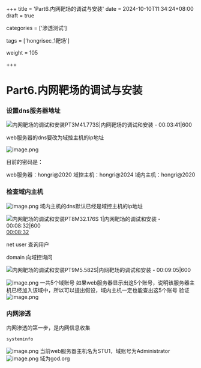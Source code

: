 +++
title = 'Part6.内网靶场的调试与安装'
date = 2024-10-10T11:34:24+08:00
draft = true

categories = ['渗透测试']

tags = ['hongrisec_1靶场']

weight = 105

+++
# Part6.内网靶场的调试与安装

### 设置dns服务器地址

![内网靶场的调试和安装PT3M41.773S|内网靶场的调试和安装 - 00:03:41|600](https://gitee.com/huangzejie/drawing-bed/raw/master/202409151143558.webp) 

web服务器的dns要改为域控主机的ip地址

![image.png](https://gitee.com/huangzejie/drawing-bed/raw/master/202409151144895.png)

目前的密码是：

web服务器：hongri@2020
域控主机：hongri@2024
域内主机：hongri@2020

### 检查域内主机

![image.png](https://gitee.com/huangzejie/drawing-bed/raw/master/202409151155330.png)
域内主机的dns默认已经是域控主机的ip地址

![内网靶场的调试和安装PT8M32.176S 1|内网靶场的调试和安装 - 00:08:32|600](https://gitee.com/huangzejie/drawing-bed/raw/master/202409151214717.webp) [00:08:32](https://www.bilibili.com/video/BV1zT421k7RX?p=25#t=08:32.18) 

net user 查询用户

domain 向域控询问

![内网靶场的调试和安装PT9M5.582S|内网靶场的调试和安装 - 00:09:05|600](https://gitee.com/huangzejie/drawing-bed/raw/master/202409151217702.webp) 

![image.png](https://gitee.com/huangzejie/drawing-bed/raw/master/202409151218298.png)
一共5个域账号
如果web服务器显示出这5个账号，说明该服务器主机已经加入该域中，所以可以提出假设，域内主机一定也能查出这5个账号
验证
![image.png](https://gitee.com/huangzejie/drawing-bed/raw/master/202409151220327.png)

### 内网渗透

内网渗透的第一步，是内网信息收集

```shell
systeminfo
```



![image.png](https://gitee.com/huangzejie/drawing-bed/raw/master/202409151323711.png)
当前web服务器主机名为STU1，域账号为Administrator
![image.png](https://gitee.com/huangzejie/drawing-bed/raw/master/202409151325424.png)
域为god.org
